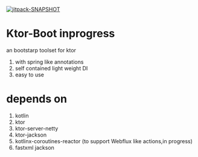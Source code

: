 
[![jitpack-SNAPSHOT](https://jitpack.io/v/ZenLiuCN/ktor-boot.svg)](https://jitpack.io/#ZenLiuCN/ktor-boot)
# Ktor-Boot **inprogress**
an bootstarp toolset for ktor
1. with spring like annotations
2. self contained light weight DI
3. easy to use
# depends on
 1. kotlin
 2. ktor
 3. ktor-server-netty
 4. ktor-jackson
 5. kotlinx-coroutines-reactor (to support Webflux like actions,in progress)
 6. fastxml jackson

